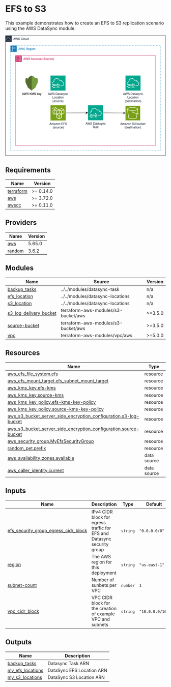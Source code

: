 <!-- BEGIN_TF_DOCS -->
# EFS to S3

This example demonstrates how to create an EFS to S3 replication scenario using the AWS DataSync module.

![AWS Datasync EFS to S3](./datasync-examples-efs-to-s3.png)

## Requirements

| Name | Version |
|------|---------|
| <a name="requirement_terraform"></a> [terraform](#requirement\_terraform) | >= 0.14.0 |
| <a name="requirement_aws"></a> [aws](#requirement\_aws) | >= 3.72.0 |
| <a name="requirement_awscc"></a> [awscc](#requirement\_awscc) | >= 0.11.0 |

## Providers

| Name | Version |
|------|---------|
| <a name="provider_aws"></a> [aws](#provider\_aws) | 5.65.0 |
| <a name="provider_random"></a> [random](#provider\_random) | 3.6.2 |

## Modules

| Name | Source | Version |
|------|--------|---------|
| <a name="module_backup_tasks"></a> [backup\_tasks](#module\_backup\_tasks) | ../../modules/datasync-task | n/a |
| <a name="module_efs_location"></a> [efs\_location](#module\_efs\_location) | ../../modules/datasync-locations | n/a |
| <a name="module_s3_location"></a> [s3\_location](#module\_s3\_location) | ../../modules/datasync-locations | n/a |
| <a name="module_s3_log_delivery_bucket"></a> [s3\_log\_delivery\_bucket](#module\_s3\_log\_delivery\_bucket) | terraform-aws-modules/s3-bucket/aws | >=3.5.0 |
| <a name="module_source-bucket"></a> [source-bucket](#module\_source-bucket) | terraform-aws-modules/s3-bucket/aws | >=3.5.0 |
| <a name="module_vpc"></a> [vpc](#module\_vpc) | terraform-aws-modules/vpc/aws | >=5.0.0 |

## Resources

| Name | Type |
|------|------|
| [aws_efs_file_system.efs](https://registry.terraform.io/providers/hashicorp/aws/latest/docs/resources/efs_file_system) | resource |
| [aws_efs_mount_target.efs_subnet_mount_target](https://registry.terraform.io/providers/hashicorp/aws/latest/docs/resources/efs_mount_target) | resource |
| [aws_kms_key.efs-kms](https://registry.terraform.io/providers/hashicorp/aws/latest/docs/resources/kms_key) | resource |
| [aws_kms_key.source-kms](https://registry.terraform.io/providers/hashicorp/aws/latest/docs/resources/kms_key) | resource |
| [aws_kms_key_policy.efs-kms-key-policy](https://registry.terraform.io/providers/hashicorp/aws/latest/docs/resources/kms_key_policy) | resource |
| [aws_kms_key_policy.source-kms-key-policy](https://registry.terraform.io/providers/hashicorp/aws/latest/docs/resources/kms_key_policy) | resource |
| [aws_s3_bucket_server_side_encryption_configuration.s3-log-bucket](https://registry.terraform.io/providers/hashicorp/aws/latest/docs/resources/s3_bucket_server_side_encryption_configuration) | resource |
| [aws_s3_bucket_server_side_encryption_configuration.source-bucket](https://registry.terraform.io/providers/hashicorp/aws/latest/docs/resources/s3_bucket_server_side_encryption_configuration) | resource |
| [aws_security_group.MyEfsSecurityGroup](https://registry.terraform.io/providers/hashicorp/aws/latest/docs/resources/security_group) | resource |
| [random_pet.prefix](https://registry.terraform.io/providers/hashicorp/random/latest/docs/resources/pet) | resource |
| [aws_availability_zones.available](https://registry.terraform.io/providers/hashicorp/aws/latest/docs/data-sources/availability_zones) | data source |
| [aws_caller_identity.current](https://registry.terraform.io/providers/hashicorp/aws/latest/docs/data-sources/caller_identity) | data source |

## Inputs

| Name | Description | Type | Default | Required |
|------|-------------|------|---------|:--------:|
| <a name="input_efs_security_group_egress_cidr_block"></a> [efs\_security\_group\_egress\_cidr\_block](#input\_efs\_security\_group\_egress\_cidr\_block) | IPv4 CIDR block for egress traffic for EFS and Datasync security group | `string` | `"0.0.0.0/0"` | no |
| <a name="input_region"></a> [region](#input\_region) | The AWS region for this deployment | `string` | `"us-east-1"` | no |
| <a name="input_subnet-count"></a> [subnet-count](#input\_subnet-count) | Number of sunbets per VPC | `number` | `1` | no |
| <a name="input_vpc_cidr_block"></a> [vpc\_cidr\_block](#input\_vpc\_cidr\_block) | VPC CIDR block for the creation of example VPC and subnets | `string` | `"10.0.0.0/16"` | no |

## Outputs

| Name | Description |
|------|-------------|
| <a name="output_backup_tasks"></a> [backup\_tasks](#output\_backup\_tasks) | Datasync Task ARN |
| <a name="output_my_efs_locations"></a> [my\_efs\_locations](#output\_my\_efs\_locations) | DataSync EFS Location ARN |
| <a name="output_my_s3_locations"></a> [my\_s3\_locations](#output\_my\_s3\_locations) | DataSync S3 Location ARN |
<!-- END_TF_DOCS -->